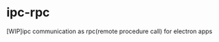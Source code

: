 # ipc-rpc

[WIP]ipc communication as rpc(remote procedure call) for electron apps

<!-- https://github.com/microsoft/TypeScript/issues/33079 -->